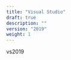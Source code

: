 ```yaml
---
title: "Visual Studio"
draft: true
description: ""
version: "2019"
weight: 1
---
```


vs2019